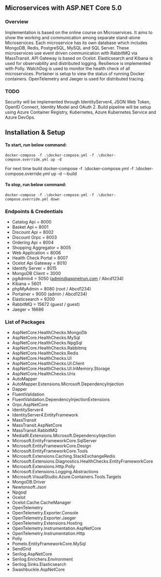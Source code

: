 ## Microservices with ASP.NET Core 5.0
### Overview
Implementation is based on the online course on Microservices. It aims to show the working and communication among separate stand-alone Microservices. Each microservice has its own database which includes MongoDB, Redis, PostgreSQL, MySQL and SQL Server. These microservices use event driven communication with RabbitMQ via MassTransit. API Gateway is based on Ocelot. Elasticsearch and Kibana is used for observability and distributed logging. Resilience is implemented with Polly. WatchDog is used to monitor the health check of all microservices. Portainer is setup to view the status of running Docker containers. OpenTelemetry and Jaeger is used for distributed tracing.

### TODO
Security will be implemented through IdentityServer4, JSON Web Token, OpenID Connect, Identity Model and OAuth 2.
Build pipeline will be setup using Azure Container Registry, Kubernetes, Azure Kubernetes Service and Azure DevOps.

## Installation & Setup
#### To start, run below command:
```
docker-compose -f .\docker-compose.yml -f .\docker-compose.override.yml up -d
```
For next time build 
docker-compose -f .\docker-compose.yml -f .\docker-compose.override.yml up -d --build
#### To stop, run below command:
```
docker-compose -f .\docker-compose.yml -f .\docker-compose.override.yml down
```

### Endpoints & Credentials
- Catalog Api = 8000
- Basket Api = 8001
- Discount Api = 8002
- Discount Grpc = 8003
- Ordering Api = 8004
- Shopping Aggregator = 8005
- Web Application = 8006
- Health Check Portal = 8007
- Ocelot Api Gateway = 8010
- Identify Server = 8015
- MongoDB Client = 3000
- pgAdmin4 = 5050 (admin@aspnetrun.com / Abcd1234)
- Kibana = 5601
- phpMyAdmin = 8080 (root / Abcd1234)
- Portainer = 9000 (admin / Abcd1234)
- Elasticsearch = 9200
- RabbitMQ = 15672 (guest / guest)
- Jaeger = 16686

### List of Packages
- AspNetCore.HealthChecks.MongoDb
- AspNetCore.HealthChecks.MySql
- AspNetCore.HealthChecks.NpgSql
- AspNetCore.HealthChecks.Rabbitmq
- AspNetCore.HealthChecks.Redis
- AspNetCore.HealthChecks.UI
- AspNetCore.HealthChecks.UI.Client
- AspNetCore.HealthChecks.UI.InMemory.Storage
- AspNetCore.HealthChecks.Uris
- AutoMapper
- AutoMapper.Extensions.Microsoft.DependencyInjection
- Dapper
- FluentValidation
- FluentValidation.DependencyInjectionExtensions
- Grpc.AspNetCore
- IdentityServer4
- IdentityServer4.EntityFramework
- MassTransit
- MassTransit.AspNetCore
- MassTransit.RabbitMQ
- MediatR.Extensions.Microsoft.DependencyInjection
- Microsoft.EntityFrameworkCore.SqlServer
- Microsoft.EntityFrameworkCore.Design
- Microsoft.EntityFrameworkCore.Tools
- Microsoft.Extensions.Caching.StackExchangeRedis
- Microsoft.Extensions.Diagnostics.HealthChecks.EntityFrameworkCore
- Microsoft.Extensions.Http.Polly
- Microsoft.Extensions.Logging.Abstractions
- Microsoft.VisualStudio.Azure.Containers.Tools.Targets
- MongoDB.Driver
- Newtonsoft.Json
- Npgsql
- Ocelot
- Ocelot.Cache.CacheManager
- OpenTelemetry
- OpenTelemetry.Exporter.Console
- OpenTelemetry.Exporter.Jaeger
- OpenTelemetry.Extensions.Hosting
- OpenTelemetry.Instrumentation.AspNetCore
- OpenTelemetry.Instrumentation.Http
- Polly
- Pomelo.EntityFrameworkCore.MySql
- SendGrid
- Serilog.AspNetCore
- Serilog.Enrichers.Environment
- Serilog.Sinks.Elasticsearch
- Swashbuckle.AspNetCore
